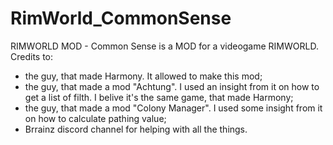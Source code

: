# RimWorld_CommonSense
RIMWORLD MOD - Common Sense is a MOD for a videogame RIMWORLD.
Credits to:
- the guy, that made Harmony. It allowed to make this mod;
- the guy, that made a mod "Achtung". I used an insight from it on how to get a list of filth. I belive it's the same game, that made Harmony;
- the guy, that made a mod "Colony Manager". I used some insight from it on how to calculate pathing value;
- Brrainz discord channel for helping with all the things.
